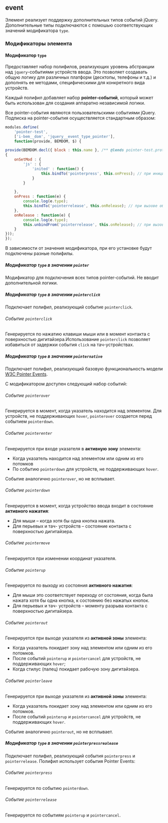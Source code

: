 ## event

Элемент реализует поддержку дополнительных типов событий jQuery. Дополнительные типы подключаются с помошью соответствующих значений модификатора `type`.

<a name="modifiers"></a>
### Модификаторы элемента

<a name="modifiers-name"></a>
#### Модификатор `type`

Предоставляет набор полифилов, реализующих уровень абстракции над `jquery`-событиями устройств ввода. Это позволяет создавать общую логику для различных платформ (десктопы, телефоны и т.д.) и дополнять ее методами, специфическими для конкретного вида устройств.

Каждый полифил добавляет набор **pointer-событий**, который может быть использован для создания аппаратно независимой логики. 

Все pointer-события являются пользовательскими событиями jQuery. Подписка на pointer-события осуществляется стандартным образом:

```js
modules.define(
    'pointer-test',
    ['i-bem__dom', 'jquery__event_type_pointer'],
    function(provide, BEMDOM, $) {

provide(BEMDOM.decl({ block : this.name }, /** @lends pointer-test.prototype */
{ 
    onSetMod : {
        'js' : {
            'inited' : function() {
                this.bindTo('pointerpress', this.onPress); // при инициализации подписываемся на pointerpress на самом блоке и передаем обработчик
            }   
        }

    },
    onPress : function(e) {
        console.log(e.type);
        this.bindTo('pointerrelease', this.onRelease); // при вызове обработчика подписываемся на pointerrelease и передаем его обработчик
    },
    onRelease : function(e) {
        console.log(e.type);
        this.unbindFrom('pointerrelease', this.onRelease); // при вызове отписываемся от pointerrelease
    }
}));
});
```

В зависимости от значения модификатора, при его установке будут подключены разные полифилы. 

<a name="modifiers-type-pointer"></a>
##### Модификатор `type` в значении `pointer`

Модификатор для подключения всех типов pointer-событий. Не вводит дополнительной логики.

<a name="modifiers-type-pointerclick"></a>
##### Модификатор `type` в значении `pointerclick`

Подключает полифил, реализующий событие `pointerclick`. 

<a name="events-pointerclick"></a>
###### Событие `pointerclick`

Генерируется по нажатию клавиши мыши или в момент контакта с поверхностью дигитайзера.Использование `pointerclick` позволяет избавиться от задержки события `click` на тач-устройствах.

<a name="modifiers-type-pointernative"></a>
##### Модификатор `type` в значении `pointernative`

Подключает полифил, реализующий базовую функциональность модели [W3C Pointer Events](http://www.w3.org/TR/pointerevents/). 

С модификатором доступен следующий набор событий:

<a name="events-pointerover"></a>
###### Событие `pointerover`

Генерируется в момент, когда указатель находится над элементом. Для устройств, не поддерживающих `hover`, `pointerover` создается перед событием `pointerdown`.

<a name="events-pointerenter"></a>
###### Событие `pointerenter`

Генерируется при входе указателя в **активную зону** элемента: 

* Когда указатель находится над элементом или одним из его потомков
* По событию `pointerdown` для устройств, не поддерживающих `hover`. 

Событие аналогично `pointerover`, но не всплывает.

<a name="events-pointerdown"></a>
###### Событие `pointerdown`

Генерируется в момент, когда устройство ввода входит в состояние **активного нажатия**:
* Для мыши – когда хотя бы одна кнопка нажата.
* Для перьевых и тач- устройств – состояние контакта с поверхностью дигитайзера.

<a name="events-pointermove"></a>
###### Событие `pointermove`

Генерируется при изменении координат указателя. 

<a name="events-eventname"></a>
###### Событие `pointerup`

Генерируется по выходу из состояния **активного нажатия**:
* Для мыши это соответствует переходу от состояния, когда была нажата хотя бы одна кнопка, к состоянию без нажатых кнопок. 
* Для перьевых и тач- устройств – моменту разрыва контакта с поверхностью дигитайзера.

<a name="events-pointerout"></a>
###### Событие `pointerout`

Генерируется при выходе указателя из **активной зоны** элемента:

* Когда указатель покидает зону над элементом или одним из его потомков.
* После событий  `pointerup` и `pointercancel` для устройств, не поддерживающих `hover`;
* Когда стилус (палец) покидает рабочую зону дигитайзера.

<a name="events-pointerleave"></a>
###### Событие `pointerleave`

Генерируется при выходе указателя из **активной зоны** элемента:

* Когда указатель покидает зону над элементом или одним из его потомков.
* После событий `pointerup` и `pointercancel` для устройств, не поддерживающих `hover`. 

Событие аналогично `pointerout`, но не всплывает.

<a name="modifiers-type-pointernative"></a>
##### Модификатор `type` в значении `pointerpressrealease`

Подключает полифил, реализующий события `pointerpress` и `pointerrelease`. Полифил использует события Pointer Events:

<a name="events-eventname"></a>
###### Событие `pointerpress`

Генерируется по событию `pointerdown`.

<a name="events-eventname"></a>
###### Событие `pointerrelease`

Генерируется по событиям `pointerup` и `pointercancel`.
